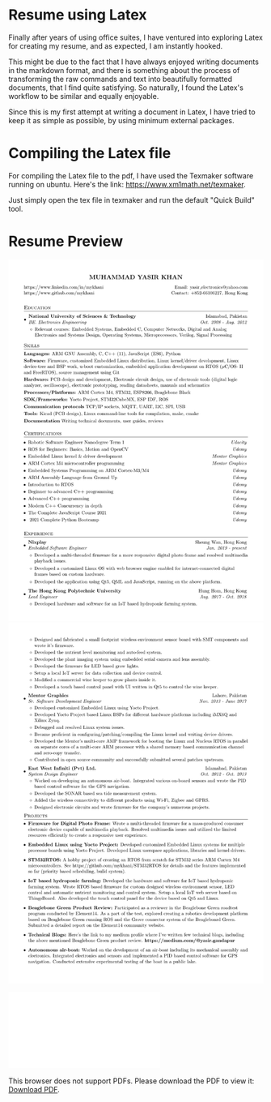 # Resume using Latex

Finally after years of using office suites, I have ventured
into exploring Latex for creating my resume, and as expected, I am instantly
hooked.

This might be due to the fact that I have always enjoyed writing documents in the
markdown format, and there is something about the process of transforming the raw commands
and text into beautifully formatted documents, that I find quite satisfying. So
naturally, I found the Latex's workflow to be similar and equally enjoyable.

Since this is my first attempt at writing a document in Latex, I have tried to keep it as
simple as possible, by using minimum external packages.

# Compiling the Latex file

For compiling the Latex file to the pdf, I have used the Texmaker software running
on ubuntu. Here's the link: https://www.xm1math.net/texmaker.

Just simply open the tex file in texmaker and run the default "Quick Build" tool.

# Resume Preview

![Resume Preview 1](/resume_preview_1.png)
![Resume Preview 2](/resume_preview_2.png)

<object data="resume_ykhan_v1.pdf" type="application/pdf" width="700px" height="700px">
    <embed src="resume_ykhan_v1.pdf">
        <p>This browser does not support PDFs. Please download the PDF to view it: <a href="resume_ykhan_v1.pdf">Download PDF</a>.</p>
    </embed>
</object>
